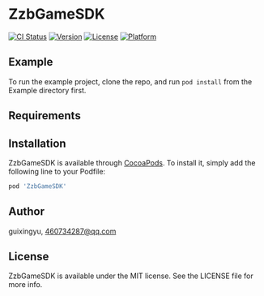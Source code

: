 # ZzbGameSDK

[![CI Status](https://img.shields.io/travis/guixingyu/ZzbGameSDK.svg?style=flat)](https://travis-ci.org/guixingyu/ZzbGameSDK)
[![Version](https://img.shields.io/cocoapods/v/ZzbGameSDK.svg?style=flat)](https://cocoapods.org/pods/ZzbGameSDK)
[![License](https://img.shields.io/cocoapods/l/ZzbGameSDK.svg?style=flat)](https://cocoapods.org/pods/ZzbGameSDK)
[![Platform](https://img.shields.io/cocoapods/p/ZzbGameSDK.svg?style=flat)](https://cocoapods.org/pods/ZzbGameSDK)

## Example

To run the example project, clone the repo, and run `pod install` from the Example directory first.

## Requirements

## Installation

ZzbGameSDK is available through [CocoaPods](https://cocoapods.org). To install
it, simply add the following line to your Podfile:

```ruby
pod 'ZzbGameSDK'
```

## Author

guixingyu, 460734287@qq.com

## License

ZzbGameSDK is available under the MIT license. See the LICENSE file for more info.

